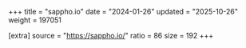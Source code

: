 +++
title = "sappho.io"
date = "2024-01-26"
updated = "2025-10-26"
weight = 197051

[extra]
source = "https://sappho.io/"
ratio = 86
size = 192
+++
